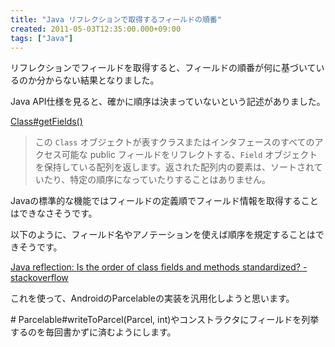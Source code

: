 ```yaml
---
title: "Java リフレクションで取得するフィールドの順番"
created: 2011-05-03T12:35:00.000+09:00
tags: ["Java"]
---
```

リフレクションでフィールドを取得すると、フィールドの順番が何に基づいているのか分からない結果となりました。

Java API仕様を見ると、確かに順序は決まっていないという記述がありました。

[Class#getFields()](http://java.sun.com/javase/ja/6/docs/ja/api/java/lang/Class.html#getFields())

> この `Class` オブジェクトが表すクラスまたはインタフェースのすべてのアクセス可能な public フィールドをリフレクトする、`Field` オブジェクトを保持している配列を返します。返された配列内の要素は、ソートされていたり、特定の順序になっていたりすることはありません。

Javaの標準的な機能ではフィールドの定義順でフィールド情報を取得することはできなさそうです。

以下のように、フィールド名やアノテーションを使えば順序を規定することはできそうです。

[Java reflection: Is the order of class fields and methods standardized? - stackoverflow](http://stackoverflow.com/questions/1097807/java-reflection-is-the-order-of-class-fields-and-methods-standardized)

これを使って、AndroidのParcelableの実装を汎用化しようと思います。

\# Parcelable#writeToParcel(Parcel, int)やコンストラクタにフィールドを列挙するのを毎回書かずに済むようにします。
